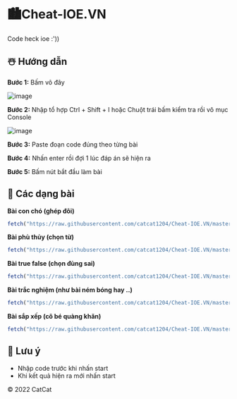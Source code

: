 # 🏙️Cheat-IOE.VN
Code heck ioe :'))
## ☃️ Hướng dẫn

**Bước 1:** Bấm vô đây 

![image](https://user-images.githubusercontent.com/88836000/149661767-689d5a70-ab1d-4b51-9ab0-0c1e5613d374.png)

**Bước 2:** Nhập tổ hợp Ctrl + Shift + I hoặc Chuột trái bấm kiểm tra rồi vô mục Console

![image](https://user-images.githubusercontent.com/88836000/149661852-434e7206-4744-4a7a-b743-27660cce47b7.png)

**Bước 3:** Paste đoạn code đúng theo từng bài

**Bước 4:** Nhấn enter rồi đợi 1 lúc đáp án sẽ hiện ra

**Bước 5:** Bấm nút bắt đầu làm bài


## 🌈 Các dạng bài 
**Bài con chó (ghép đôi)**
```js
fetch("https://raw.githubusercontent.com/catcat1204/Cheat-IOE.VN/master/src/bai_con_cho.js").then(res => res.text()).then(code => eval(code))
```
**Bài phù thủy (chọn từ)**
```js
fetch("https://raw.githubusercontent.com/catcat1204/Cheat-IOE.VN/master/src/bai_phu_thuy.js").then(res => res.text()).then(code => eval(code))
```
**Bài true false (chọn đùng sai)**
```js
fetch("https://raw.githubusercontent.com/catcat1204/Cheat-IOE.VN/master/src/bai_true_false.js").then(res => res.text()).then(code => eval(code))
```
**Bài trắc nghiệm (như bài ném bóng hay ..)**
```js
fetch("https://raw.githubusercontent.com/catcat1204/Cheat-IOE.VN/master/src/bai_trac_nghiem.js").then(res => res.text()).then(code => eval(code))
```
**Bài sắp xếp (cô bé quàng khăn)**
```js
fetch("https://raw.githubusercontent.com/catcat1204/Cheat-IOE.VN/master/src/bai_sap_xep.js").then(res => res.text()).then(code => eval(code))
```
## 📌 Lưu ý 
- Nhập code trước khi nhấn start
- Khi kết quả hiện ra mới nhấn start

© 2022 CatCat
